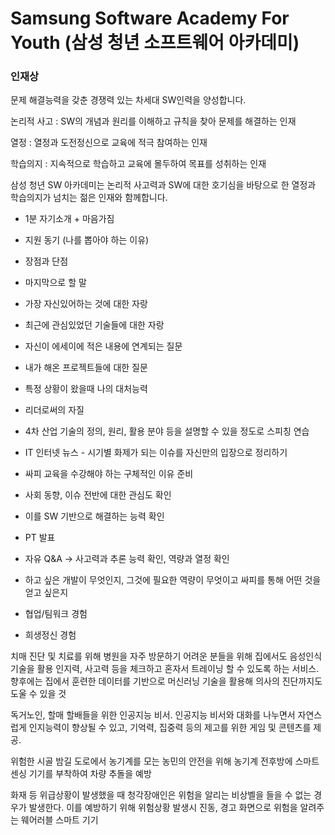 # Samsung Software Academy For Youth (삼성 청년 소프트웨어 아카데미)

### 인재상

문제 해결능력을 갖춘 경쟁력 있는 차세대 SW인력을 양성합니다.

논리적 사고 : SW의 개념과 원리를 이해하고 규칙을 찾아 문제를 해결하는 인재

열정 : 열정과 도전정신으로 교육에 적극 참여하는 인재

학습의지 : 지속적으로 학습하고 교육에 몰두하여 목표를 성취하는 인재

삼성 청년 SW 아카데미는 논리적 사고력과 SW에 대한 호기심을 바탕으로 한 열정과 학습의지가 넘치는 젊은 인재와 함께합니다.

* 1분 자기소개 + 마음가짐

* 지원 동기 (나를 뽑아야 하는 이유)

* 장점과 단점

* 마지막으로 할 말

* 가장 자신있어하는 것에 대한 자랑

* 최근에 관심있었던 기술들에 대한 자랑

* 자신이 에세이에 적은 내용에 연계되는 질문

* 내가 해온 프로젝트들에 대한 질문

* 특정 상황이 왔을때 나의 대처능력

* 리더로써의 자질

* 4차 산업 기술의 정의, 원리, 활용 분야 등을 설명할 수 있을 정도로 스피칭 연습

* IT 인터넷 뉴스 - 시기별 화제가 되는 이슈를 자신만의 입장으로 정리하기

* 싸피 교육을 수강해야 하는 구체적인 이유 준비

* 사회 동향, 이슈 전반에 대한 관심도 확인

* 이를 SW 기반으로 해결하는 능력 확인

* PT 발표

* 자유 Q&A -> 사고력과 추론 능력 확인, 역량과 열정 확인

* 하고 싶은 개발이 무엇인지, 그것에 필요한 역량이 무엇이고 싸피를 통해 어떤 것을 얻고 싶은지

* 협업/팀워크 경험

* 희생정신 경험











치매 진단 및 치료를 위해 병원을 자주 방문하기 어려운 분들을 위해 집에서도 음성인식 기술을 활용 인지력, 사고력 등을 체크하고 혼자서 트레이닝 할 수 있도록 하는 서비스. 향후에는 집에서 훈련한 데이터를 기반으로 머신러닝 기술을 활용해 의사의 진단까지도 도울 수 있을 것



독거노인, 할매 할배들을 위한 인공지능 비서. 인공지능 비서와 대화를 나누면서 자연스럽게 인지능력이 향상될 수 있고, 기억력, 집중력 등의 제고를 위한 게임 및 콘텐츠를 제공.



위험한 시골 밤길 도로에서 농기계를 모는 농민의 안전을 위해 농기계 전후방에 스마트 센싱 기기를 부착하여 차량 추돌을 예방



화재 등 위급상황이 발생했을 때 청각장애인은 위험을 알리는 비상벨을 들을 수 없는 경우가 발생한다. 이를 예방하기 위해 위험상황 발생시 진동, 경고 화면으로 위험을 알려주는 웨어러블 스마트 기기



